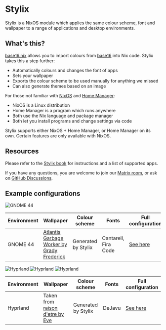 # Stylix

Stylix is a NixOS module which applies the same colour scheme, font and
wallpaper to a range of applications and desktop environments.

## What's this?

[base16.nix](https://github.com/SenchoPens/base16.nix#readme) allows you to
import colours from [base16](https://github.com/chriskempson/base16#readme)
into Nix code. Stylix takes this a step further:

- Automatically colours and changes the font of apps
- Sets your wallpaper
- Exports the colour scheme to be used manually for anything we missed
- Can also generate themes based on an image

For those not familiar with [NixOS](https://nixos.org/) and
[Home Manager](https://github.com/nix-community/home-manager#readme):

- NixOS is a Linux distribution
- Home Manager is a program which runs anywhere
- Both use the Nix language and package manager
- Both let you install programs and change settings via code

Stylix supports either NixOS + Home Manager, or Home Manager on its own.
Certain features are only available with NixOS.

## Resources

Please refer to the [Stylix book](https://danth.github.io/stylix/)
for instructions and a list of supported apps.

If you have any questions, you are welcome to
join our [Matrix room](https://matrix.to/#/#stylix:danth.me),
or ask on [GitHub Discussions](https://github.com/danth/stylix/discussions).

## Example configurations

![GNOME 44](https://user-images.githubusercontent.com/28959268/233449152-c38d0214-0991-454d-abbf-41b5e89dee3a.png)

| Environment | Wallpaper                                                                               | Colour scheme       | Fonts                | Full configuration                                                         |
|-------------|-----------------------------------------------------------------------------------------|---------------------|----------------------|----------------------------------------------------------------------------|
| GNOME 44    | [Atlantis Garbage Worker by Grady Frederick](https://www.artstation.com/artwork/W2GERJ) | Generated by Stylix | Cantarell, Fira Code | [See here](https://gist.github.com/danth/5e0b263eeed99aafcef2a2eca3e8548d) |

![Hyprland](https://github.com/SomeGuyNamedMy/Screenshots/blob/60cd34c7c822042e33d0a1d7ae98a64290aa6dab/example1.png)
![Hyprland](https://github.com/SomeGuyNamedMy/Screenshots/blob/60cd34c7c822042e33d0a1d7ae98a64290aa6dab/example2.png)
![Hyprland](https://github.com/SomeGuyNamedMy/Screenshots/blob/60cd34c7c822042e33d0a1d7ae98a64290aa6dab/example3.png)

| Environment | Wallpaper                                                                               | Colour scheme       | Fonts                | Full configuration                                  |
|-------------|-----------------------------------------------------------------------------------------|---------------------|----------------------|-----------------------------------------------------|
| Hyprland    | Taken from [raison d'etre by Eve](https://www.youtube.com/watch?v=ulfY8WQE_HE)          | Generated by Stylix | DeJavu               | [See here](https://github.com/SomeGuyNamedMy/users) |
